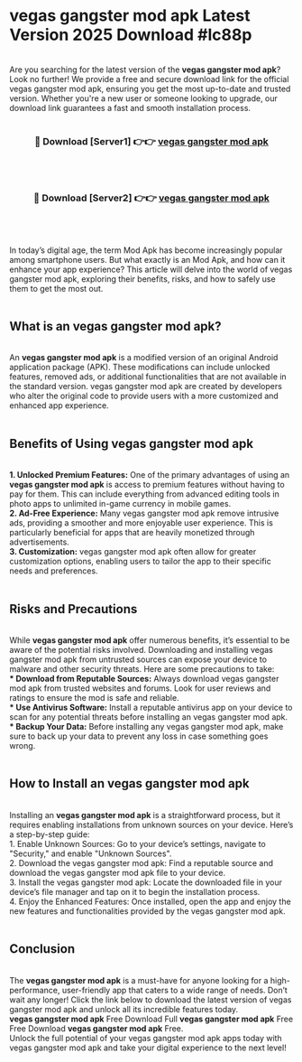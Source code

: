# vegas gangster mod apk Latest Version 2025 Download #lc88p<br>
<br>
Are you searching for the latest version of the <strong>vegas gangster mod apk</strong>? Look no further! We provide a free and secure download link for the official vegas gangster mod apk, ensuring you get the most up-to-date and trusted version. Whether you're a new user or someone looking to upgrade, our download link guarantees a fast and smooth installation process.
<br>
<br>
<div align="center">
<h3>🔴 Download [Server1] 👉👉 <a href="https://modyolo.store/vegas_gangster_mod_apk">vegas gangster mod apk</a></h3><br>
<br>
<h3>🔴 Download [Server2] 👉👉 <a href="https://modyolo.store/=vegas_gangster_mod_apk">vegas gangster mod apk</a></h3><br>
</div>
<br>
<br>
In today’s digital age, the term Mod Apk has become increasingly popular among smartphone users. But what exactly is an Mod Apk, and how can it enhance your app experience? This article will delve into the world of vegas gangster mod apk, exploring their benefits, risks, and how to safely use them to get the most out.
<br>
<br>
<h2>What is an vegas gangster mod apk?</h2>
<br>
An <strong>vegas gangster mod apk</strong> is a modified version of an original Android application package (APK). These modifications can include unlocked features, removed ads, or additional functionalities that are not available in the standard version. vegas gangster mod apk are created by developers who alter the original code to provide users with a more customized and enhanced app experience.
<br>
<br>
<h2>Benefits of Using vegas gangster mod apk</h2>
<br>
<strong> 1. Unlocked Premium Features:</strong> One of the primary advantages of using an <strong>vegas gangster mod apk</strong> is access to premium features without having to pay for them. This can include everything from advanced editing tools in photo apps to unlimited in-game currency in mobile games.
<br>
<strong> 2. Ad-Free Experience:</strong> Many vegas gangster mod apk remove intrusive ads, providing a smoother and more enjoyable user experience. This is particularly beneficial for apps that are heavily monetized through advertisements.
<br>
<strong> 3. Customization:</strong> vegas gangster mod apk often allow for greater customization options, enabling users to tailor the app to their specific needs and preferences.
<br>
<br>
<h2>Risks and Precautions</h2>
<br>
While <strong>vegas gangster mod apk</strong> offer numerous benefits, it’s essential to be aware of the potential risks involved. Downloading and installing vegas gangster mod apk from untrusted sources can expose your device to malware and other security threats. Here are some precautions to take:
<br>
<strong> * Download from Reputable Sources:</strong> Always download vegas gangster mod apk from trusted websites and forums. Look for user reviews and ratings to ensure the mod is safe and reliable.
<br>
<strong> * Use Antivirus Software:</strong> Install a reputable antivirus app on your device to scan for any potential threats before installing an vegas gangster mod apk.
<br>
<strong> * Backup Your Data:</strong> Before installing any vegas gangster mod apk, make sure to back up your data to prevent any loss in case something goes wrong.
<br>
<br>
<h2>How to Install an vegas gangster mod apk</h2>
<br>
Installing an <strong>vegas gangster mod apk</strong> is a straightforward process, but it requires enabling installations from unknown sources on your device. Here’s a step-by-step guide:
<br>
 1. Enable Unknown Sources: Go to your device’s settings, navigate to "Security," and enable "Unknown Sources".
<br>
 2. Download the vegas gangster mod apk: Find a reputable source and download the vegas gangster mod apk file to your device.
<br>
 3. Install the vegas gangster mod apk: Locate the downloaded file in your device’s file manager and tap on it to begin the installation process.
<br>
 4. Enjoy the Enhanced Features: Once installed, open the app and enjoy the new features and functionalities provided by the vegas gangster mod apk.
<br>
<br>
<h2><strong>Conclusion</strong></h2>
<br>
The <strong>vegas gangster mod apk</strong> is a must-have for anyone looking for a high-performance, user-friendly app that caters to a wide range of needs. Don’t wait any longer! Click the link below to download the latest version of vegas gangster mod apk and unlock all its incredible features today.
<br>
<strong>vegas gangster mod apk</strong> Free Download Full <strong>vegas gangster mod apk</strong> Free Free Download <strong>vegas gangster mod apk</strong> Free.
<br>
Unlock the full potential of your vegas gangster mod apk apps today with vegas gangster mod apk and take your digital experience to the next level!

